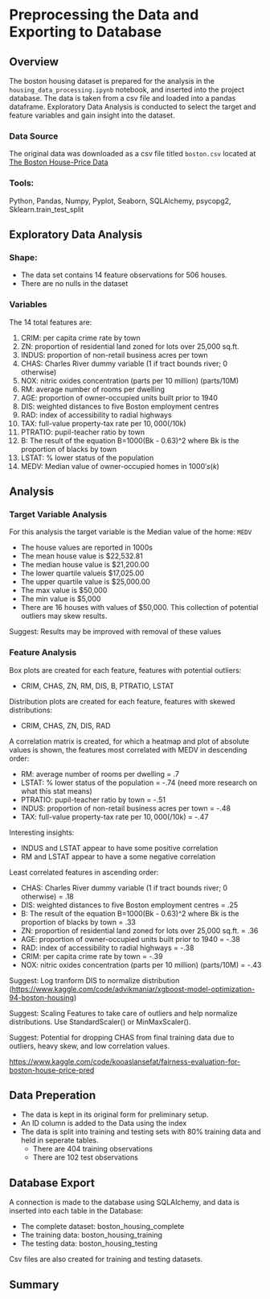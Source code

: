 # Preprocessing the Data and Exporting to Database

## Overview
The boston housing dataset is prepared for the analysis in the `housing_data_processing.ipynb` notebook, and inserted into the project database. The data is taken from a csv file and loaded into a pandas dataframe. Exploratory Data Analysis is conducted to select the target and feature variables and gain insight into the dataset. 

### Data Source
The original data was downloaded as a csv file titled `boston.csv` located at [The Boston House-Price Data](https://www.kaggle.com/datasets/fedesoriano/the-boston-houseprice-data)

### Tools:
Python, Pandas, Numpy, Pyplot, Seaborn, SQLAlchemy, psycopg2, Sklearn.train_test_split


## Exploratory Data Analysis

### Shape:
- The data set contains 14 feature observations for 506 houses.
- There are no nulls in the dataset

### Variables

The 14 total features are:
1) CRIM: per capita crime rate by town
2) ZN: proportion of residential land zoned for lots over 25,000 sq.ft.
3) INDUS: proportion of non-retail business acres per town
4) CHAS: Charles River dummy variable (1 if tract bounds river; 0 otherwise)
5) NOX: nitric oxides concentration (parts per 10 million) (parts/10M)
6) RM: average number of rooms per dwelling
7) AGE: proportion of owner-occupied units built prior to 1940
8) DIS: weighted distances to five Boston employment centres
9) RAD: index of accessibility to radial highways
10) TAX: full-value property-tax rate per $10,000 ($/10k)
11) PTRATIO: pupil-teacher ratio by town
12) B: The result of the equation B=1000(Bk - 0.63)^2 where Bk is the proportion of blacks by town
13) LSTAT: % lower status of the population
14) MEDV: Median value of owner-occupied homes in $1000's (k$)

## Analysis

### Target Variable Analysis

For this analysis the target variable is the Median value of the home: `MEDV`

- The house values are reported in 1000s
- The mean house value is $22,532.81
- The median house value is $21,200.00
- The lower quartile valueis $17,025.00
- The upper quartile value is $25,000.00
- The max value is $50,000
- The min value is $5,000
- There are 16 houses with values of $50,000. This collection of potential outliers may skew results.

Suggest: Results may be improved with removal of these values


### Feature Analysis

Box plots are created for each feature, features with potential outliers:
- CRIM, CHAS, ZN,  RM, DIS, B, PTRATIO, LSTAT

Distribution plots are created for each feature, features with skewed distributions:
- CRIM, CHAS, ZN, DIS, RAD

A correlation matrix is created, for which a heatmap and plot of absolute values is shown,  the features most correlated with MEDV in descending order:
- RM: average number of rooms per dwelling = .7
- LSTAT: % lower status of the population = -.74 (need more research on what this stat means)
- PTRATIO: pupil-teacher ratio by town = -.51
- INDUS: proportion of non-retail business acres per town = -.48
- TAX: full-value property-tax rate per $10,000 ($/10k) = -.47

Interesting insights:
- INDUS and LSTAT appear to have some positive correlation
- RM and LSTAT appear to have a some negative correlation

Least correlated features in ascending order:
- CHAS: Charles River dummy variable (1 if tract bounds river; 0 otherwise) = .18
- DIS: weighted distances to five Boston employment centres = .25
- B: The result of the equation B=1000(Bk - 0.63)^2 where Bk is the proportion of blacks by town = .33
- ZN: proportion of residential land zoned for lots over 25,000 sq.ft. = .36
- AGE: proportion of owner-occupied units built prior to 1940 = -.38
- RAD: index of accessibility to radial highways = -.38
- CRIM: per capita crime rate by town = -.39
- NOX: nitric oxides concentration (parts per 10 million) (parts/10M) =  -.43


Suggest: Log tranform DIS to normalize distribution (https://www.kaggle.com/code/advikmaniar/xgboost-model-optimization-94-boston-housing)

Suggest: Scaling Features to take care of outliers and help normalize distributions. Use StandardScaler() or MinMaxScaler().

Suggest: Potential for dropping CHAS from final training data due to outliers, heavy skew, and low correlation values.

https://www.kaggle.com/code/kooaslansefat/fairness-evaluation-for-boston-house-price-pred
 
## Data Preperation

- The data is kept in its original form for preliminary setup.
- An ID column is added to the Data using the index
- The data is split into training and testing sets with 80% training data and held in seperate tables.
    - There are 404 training observations
    - There are 102 test observations


## Database Export
A connection is made to the database using SQLAlchemy, and data is inserted into each table in the Database:
- The complete dataset: boston_housing_complete
- The training data: boston_housing_training
- The testing data: boston_housing_testing

Csv files are also created for training and testing datasets.

## Summary
